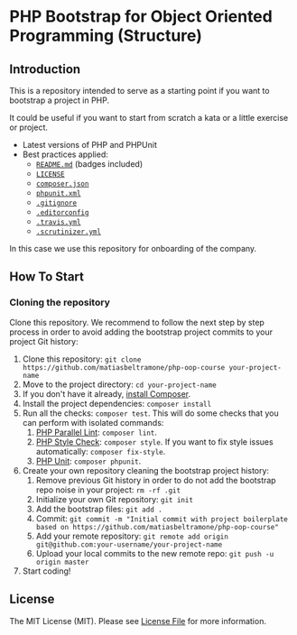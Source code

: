 # PHP Bootstrap for Object Oriented Programming (Structure)
 
## Introduction 

This is a repository intended to serve as a starting point if you want to bootstrap a project in PHP.
 
It could be useful if you want to start from scratch a kata or a little exercise or project.

* Latest versions of PHP and PHPUnit
* Best practices applied:
  * [`README.md`][link-readme] (badges included)
  * [`LICENSE`][link-license]
  * [`composer.json`][link-composer-json]
  * [`phpunit.xml`][link-phpunit]
  * [`.gitignore`][link-gitignore]
  * [`.editorconfig`][link-editorconfig]
  * [`.travis.yml`][link-travis-yml]
  * [`.scrutinizer.yml`][link-scrutinizer]

In this case we use this repository for onboarding of the company.

## How To Start
### Cloning the repository 

Clone this repository. We recommend to follow the next step by step process in order to avoid adding the bootstrap project commits to your project Git history:

1. Clone this repository: `git clone https://github.com/matiasbeltramone/php-oop-course your-project-name`
2. Move to the project directory: `cd your-project-name`
3. If you don't have it already, [install Composer](https://getcomposer.org/download/).
4. Install the project dependencies: `composer install`
5. Run all the checks: `composer test`. This will do some checks that you can perform with isolated commands: 
    1. [PHP Parallel Lint](https://github.com/JakubOnderka/PHP-Parallel-Lint): `composer lint`.
    2. [PHP Style Check](https://github.com/squizlabs/PHP_CodeSniffer): `composer style`. If you want to fix style issues automatically: `composer fix-style`.
    3. [PHP Unit](https://phpunit.de/): `composer phpunit`.
6. Create your own repository cleaning the bootstrap project history:
    1. Remove previous Git history in order to do not add the bootstrap repo noise in your project: `rm -rf .git`
    2. Initialize your own Git repository: `git init`
    3. Add the bootstrap files: `git add .`
    4. Commit: `git commit -m "Initial commit with project boilerplate based on https://github.com/matiasbeltramone/php-oop-course"`
    5. Add your remote repository: `git remote add origin git@github.com:your-username/your-project-name`
    6. Upload your local commits to the new remote repo: `git push -u origin master`
7. Start coding!

## License

The MIT License (MIT). Please see [License File][link-license] for more information.

[link-license]: LICENSE
[link-readme]: README.md
[link-composer-json]: composer.json
[link-phpunit]: phpunit.xml
[link-gitignore]: .gitignore
[link-editorconfig]: .editorconfig    
[link-travis-yml]: .travis.yml           
[link-scrutinizer]: .scrutinizer.yml  
